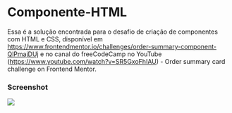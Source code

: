 # Componente-HTML

Essa é a solução encontrada para o desafio de criação de componentes com HTML e CSS, disponível em https://www.frontendmentor.io/challenges/order-summary-component-QlPmajDUj e no canal do freeCodeCamp no YouTube (https://www.youtube.com/watch?v=SR5GxoFhIAU) - Order summary card challenge on Frontend Mentor. 

### Screenshot

![](.images/screenshot.jpg)
